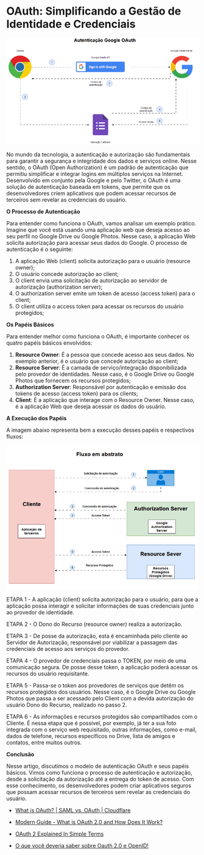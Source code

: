 # OAuth: Simplificando a Gestão de Identidade e Credenciais 

![Animação.gif](/assets/google-oauth.gif)

No mundo da tecnologia, a autenticação e autorização são fundamentais para garantir a segurança e integridade dos dados e serviços online. Nesse sentido, o OAuth (Open Authorization) é um padrão de autenticação que permitiu simplificar e integrar logins em múltiplos serviços na Internet. Desenvolvido em conjunto pela Google e pelo Twitter, o OAuth é uma solução de autenticação baseada em tokens, que permite que os desenvolvedores criem aplicativos que podem acessar recursos de terceiros sem revelar as credenciais do usuário.

**O Processo de Autenticação**

Para entender como funciona o OAuth, vamos analisar um exemplo prático. Imagine que você está usando uma aplicação web que deseja acesso ao seu perfil no Google Drive ou Google Photos. Nesse caso, a aplicação Web solicita autorização para acessar seus dados do Google. O processo de autenticação é o seguinte:

1. A aplicação Web (client) solicita autorização para o usuário (resource owner);
2. O usuário concede autorização ao client;
3. O client envia uma solicitação de autorização ao servidor de autorização (authorization server);
4. O authorization server emite um token de acesso (access token) para o client;
5. O client utiliza o access token para acessar os recursos do usuário protegidos;

**Os Papéis Básicos**

Para entender melhor como funciona o OAuth, é importante conhecer os quatro papéis básicos envolvidos:

1. **Resource Owner**: É a pessoa que concede acesso aos seus dados. No exemplo anterior, é o usuário que concede autorização ao client;
2. **Resource Server**: É a camada de serviço/integração disponibilizada pelo provedor de identidades. Nesse caso, é o Google Drive ou Google Photos que fornecem os recursos protegidos;
3. **Authorization Server**: Responsável por autenticação e emissão dos tokens de acesso (access token) para os clients;
4. **Client**: É a aplicação que interage com o Resource Owner. Nesse caso, é a aplicação Web que deseja acessar os dados do usuário.

**A Execução dos Papéis**

A imagem abaixo representa bem a execução desses papéis e respectivos fluxos:

![Animação2.gif](/assets/abstract-flow.gif)

ETAPA 1 - A aplicação (client) solicita autorização para o usuário, para que a aplicação possa interagir e solicitar informações de suas credenciais junto ao provedor de identidade.

ETAPA 2 - O Dono do Recurso (resource owner) realiza a autorização.

ETAPA 3 - De posse da autorização, esta é encaminhada pelo cliente ao Servidor de Autorização, responsável por viabilizar a passagem das credenciais de acesso aos serviços do provedor.

ETAPA 4 - O provedor de credenciais passa o TOKEN, por meio de uma comunicação segura. De posse desse token, a aplicação poderá acessar os recursos do usuário requisitante.

ETAPA 5 - Passa-se o token aos provedores de serviços que detêm os recursos protegidos dos usuários. Nesse caso, é o Google Drive ou Google Photos que passa a ser acessado pelo Client com a devida autorização do usuário Dono do Recurso, realizado no passo 2.

ETAPA 6 - As informações e recursos protegidos são compartilhados com o Cliente. É nessa etapa que é possível, por exemplo, já ter a sua foto integrada com o serviço web requisitado, outras informações, como e-mail, dados de telefone, recursos específicos no Drive, lista de amigos e contatos, entre muitos outros.

**Conclusão**

Nesse artigo, discutimos o modelo de autenticação OAuth e seus papéis básicos. Vimos como funciona o processo de autenticação e autorização, desde a solicitação da autorização até a entrega do token de acesso. Com esse conhecimento, os desenvolvedores podem criar aplicativos seguros que possam acessar recursos de terceiros sem revelar as credenciais do usuário.

- [What is OAuth? | SAML vs. OAuth | Cloudflare](https://www.cloudflare.com/learning/access-management/what-is-oauth/)

- [Modern Guide - What is OAuth 2.0 and How Does It Work?](https://fusionauth.io/articles/oauth/modern-guide-to-oauth)

- [OAuth 2 Explained In Simple Terms](https://www.youtube.com/watch?v=ZV5yTm4pT8g)

- [O que você deveria saber sobre Oauth 2.0 e OpenID!](https://www.youtube.com/watch?v=68azMcqPpyo)